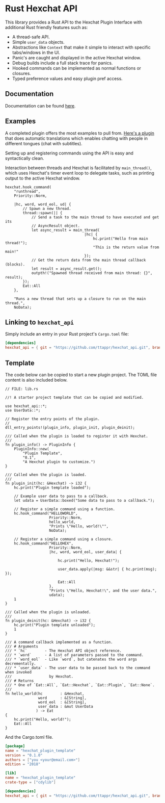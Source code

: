 
# Rust Hexchat API

This library provides a Rust API to the Hexchat Plugin Interface with additional
Rust friendly features such as:
* A thread-safe API.
* Simple `user_data` objects.
* Abstractions like `Context` that make it simple to interact with specific 
  tabs/windows in the UI.
* Panic's are caught and displayed in the active Hexchat window.
* Debug builds include a full stack trace for panics.
* Hooked commands can be implemented as normal functions or closures.
* Typed preference values and easy plugin pref access.

## Documentation
Documentation can be found 
[here](https://ttappr.github.io/hexchat_api/hexchat_api/index.html).

## Examples

A completed plugin offers the most examples to pull from. 
[Here's a plugin](https://github.com/ttappr/hexchat_translator) that does
automatic translations which enables chatting with people in different tongues 
(chat with subtitles).

Setting up and registering commands using the API is easy and syntactically 
clean. 

Interaction between threads and Hexchat is facilitated by `main_thread()`, which
uses Hexchat's timer event loop to delegate tasks, such as printing output
to the active Hexchat window.

```rust,no_run
hexchat.hook_command(
    "runthread",
    Priority::Norm,

    |hc, word, word_eol, ud| {
        // Spawn a new thread.
        thread::spawn(|| {
            // Send a task to the main thread to have executed and get its
            // AsyncResult object.
            let async_result = main_thread(
                                    |hc| {
                                        hc.print("Hello from main thread!");
                                        "This is the return value from main!"
                                    });
            // Get the return data from the main thread callback (blocks).
            let result = async_result.get();
            outpth!("Spawned thread received from main thread: {}", result);
        });
        Eat::All
    },

    "Runs a new thread that sets up a closure to run on the main thread.",
    NoData);
```

## Linking to `hexchat_api`

Simply include an entry in your Rust project's `Cargo.toml` file:

```toml
[dependencies]
hexchat_api = { git = "https://github.com/ttappr/hexchat_api.git", branch = "main" }
```

## Template

The code below can be copied to start a new plugin project. The TOML file 
content is also included below.


```rust,no_run
// FILE: lib.rs

//! A starter project template that can be copied and modified.

use hexchat_api::*;
use UserData::*;

// Register the entry points of the plugin.
//
dll_entry_points!(plugin_info, plugin_init, plugin_deinit);

/// Called when the plugin is loaded to register it with Hexchat.
///
fn plugin_info() -> PluginInfo {
    PluginInfo::new(
        "Plugin Template",
        "0.1",
        "A Hexchat plugin to customize.")
}

/// Called when the plugin is loaded.
///
fn plugin_init(hc: &Hexchat) -> i32 {
    hc.print("Plugin template loaded");
   
    // Example user data to pass to a callback.
    let udata = UserData::boxed("Some data to pass to a callback.");
    
    // Register a simple command using a function.
    hc.hook_command("HELLOWORLD", 
                    Priority::Norm, 
                    hello_world, 
                    "Prints \"Hello, world!\"", 
                    NoData);

    // Register a simple command using a closure.
    hc.hook_command("HELLOHEX", 
                    Priority::Norm, 
                    |hc, word, word_eol, user_data| {
                    
                        hc.print("Hello, Hexchat!");
    
                        user_data.apply(|msg: &&str| { hc.print(msg); });
    
                        Eat::All
                    }, 
                    "Prints \"Hello, Hexchat!\", and the user data.", 
                    udata);
    1
}

/// Called when the plugin is unloaded.
///
fn plugin_deinit(hc: &Hexchat) -> i32 {
    hc.print("Plugin template unloaded");
    1
}

/// A command callback implemented as a function.
/// # Arguments
/// * `hc`        - The Hexchat API object reference.
/// * `word`      - A list of parameters passed to the command.
/// * `word_eol`  - Like `word`, but catenates the word args decrementally.
/// * `user_data` - The user data to be passed back to the command when invoked
///                 by Hexchat.
/// # Returns
/// * One of `Eat::All`, `Eat::Hexchat`, `Eat::Plugin`, `Eat::None`. 
///
fn hello_world(hc        : &Hexchat, 
               word      : &[String], 
               word_eol  : &[String], 
               user_data : &mut UserData
              ) -> Eat
{
    hc.print("Hello, world!");
    Eat::All
}
```

And the Cargo.toml file.

```toml
[package]
name = "hexchat_plugin_template"
version = "0.1.0"
authors = ["you <your@email.com>"]
edition = "2018"

[lib]
name = "hexchat_plugin_template"
crate-type = ["cdylib"]

[dependencies]
hexchat_api = { git = "https://github.com/ttappr/hexchat_api.git", branch = "main" }
```
